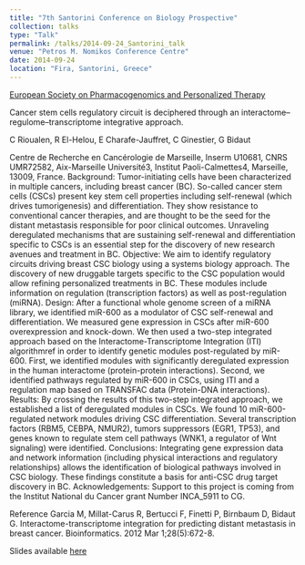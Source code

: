 ```yaml
---
title: "7th Santorini Conference on Biology Prospective"
collection: talks
type: "Talk"
permalink: /talks/2014-09-24_Santorini_talk
venue: "Petros M. Nomikos Conference Centre"
date: 2014-09-24
location: "Fira, Santorini, Greece"
---
```


[European Society on Pharmacogenomics and Personalized Therapy](https://esptnet.eu)

Cancer stem cells regulatory circuit is deciphered through an interactome–regulome–transcriptome integrative approach.

C Rioualen, R El-Helou, E Charafe-Jauffret, C Ginestier, G Bidaut

Centre de Recherche en Cancérologie de Marseille, Inserm U10681, CNRS UMR72582, Aix-Marseille Université3, Institut Paoli-Calmettes4, Marseille, 13009, France.
Background: Tumor-initiating cells have been characterized in multiple cancers, including breast cancer (BC). So-called cancer stem cells (CSCs) present key stem cell properties including self-renewal (which drives tumorigenesis) and differentiation. They show resistance to conventional cancer therapies, and are thought to be the seed for the distant metastasis responsible for poor clinical outcomes. Unraveling deregulated mechanisms that are sustaining self-renewal and differentiation specific to CSCs is an essential step for the discovery of new research avenues and treatment in BC.
Objective: We aim to identify regulatory circuits driving breast CSC biology using a systems biology approach. The discovery of new druggable targets specific to the CSC population would allow refining personalized treatments in BC. These modules include information on regulation (transcription factors) as well as post-regulation (miRNA).
Design: After a functional whole genome screen of a miRNA library, we identified miR-600 as a modulator of CSC self-renewal and differentiation. We measured gene expression in CSCs after miR-600 overexpression and knock-down. We then used a two-step integrated approach based on the Interactome-Transcriptome Integration (ITI) algorithmref in order to identify genetic modules post-regulated by miR-600. First, we identified modules with significantly deregulated expression in the human interactome (protein-protein interactions). Second, we identified pathways regulated by miR-600 in CSCs, using ITI and a regulation map based on TRANSFAC data (Protein-DNA interactions).
Results: By crossing the results of this two-step integrated approach, we established a list of deregulated modules in CSCs. We found 10 miR-600-regulated network modules driving CSC differentiation. Several transcription factors (RBM5, CEBPA, NMUR2), tumors suppressors (EGR1, TP53), and genes known to regulate stem cell pathways (WNK1, a regulator of Wnt signaling) were identified.
Conclusions: Integrating gene expression data and network information (including physical interactions and regulatory relationships) allows the identification of biological pathways involved in CSC biology. These findings constitute a basis for anti-CSC drug target discovery in BC.
Acknowledgements: Support to this project is coming from the Institut National du Cancer grant Number INCA_5911 to CG.

Reference
Garcia M, Millat-Carus R, Bertucci F, Finetti P, Birnbaum D, Bidaut G. Interactome-transcriptome integration for predicting distant metastasis in breast cancer. Bioinformatics. 2012 Mar 1;28(5):672-8.


Slides available [here](http://rioualen.github.io/files/2014-09-24_Santorini_slides.pdf)


